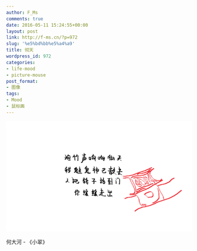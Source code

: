 ```yaml
---
author: F_Ms
comments: true
date: 2016-05-11 15:24:55+00:00
layout: post
link: http://f-ms.cn/?p=972
slug: '%e5%bd%bb%e5%a4%a9'
title: 彻天
wordpress_id: 972
categories:
- life-mood
- picture-mouse
post_format:
- 图像
tags:
- Mood
- 鼠标画
---
```


![炮竹声响响彻天，秽魅鬼神已散去；人把娇子抬到门，你缓缓走出_20160511](/img/post/wp/2016/05/炮竹声响响彻天，秽魅鬼神已散去；人把娇子抬到门，你缓缓走出_20160511.png)


何大河 - 《小翠》
